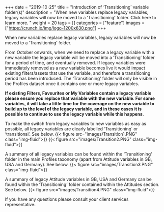 +++ 
date = "2019-10-25" 
title = "Introduction of ‘Transitioning’ variable folder(s)" 
description = "When new variables replace legacy variables, legacy variables will now be moved to a ‘Transitioning’ folder. Click here to learn more.  " 
weight = 20 
tags = []
categories = ["feature"] 
images = ["https://crunch.io/img/logo-1200x630.png"] 
+++

When new variables replace legacy variables, legacy variables will now be moved to a ‘Transitioning’ folder. 

From October onwards, when we need to replace a legacy variable with a new variable the legacy variable will be moved into a ‘Transitioning’ folder for a period of time, and eventually removed. If legacy variables were immediately removed as a new variable becomes live it would impact existing filters/assets that use the variable, and therefore a transitioning period has been introduced. The ‘Transitioning’ folder will only be visible in the Profiles dataset once it contains one or more legacy variables. 

**If existing Filters, Favourites or My Variables contain a legacy variable please ensure you replace that variable with the new variable. For some variables, it will take a little time for the coverage on the new variable to build up to the level of the legacy variable, and in these cases it is possible to continue to use the legacy variable while this happens.** 

To make the switch from legacy variables to new variables as easy as possible, all legacy variables are clearly labelled ‘Transitioning’ or ‘transitional’. See below. 
{{< figure src="images/Transition1.PNG" class="img-fluid">}}
{{< figure src="images/Transition2.PNG" class="img-fluid">}}

A summary of all legacy variables can be found within the ‘Transitioning’ folder in the main Profiles taxonomy (apart from Attitude variables in GB, USA and Germany). See below.
{{< figure src="images/Transition3.PNG" class="img-fluid">}}

A summary of legacy Attitude variables in GB, USA and Germany can be found within the ‘Transitioning’ folder contained within the Attitudes section. See below. 
{{< figure src="images/Transition4.PNG" class="img-fluid">}}

If you have any questions please consult your client services representative.
